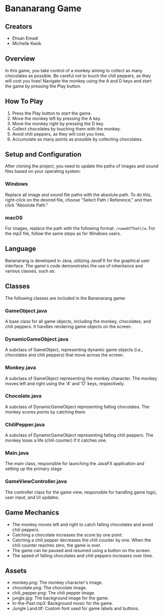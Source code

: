 # Bananarang Game

## Creators

- Ehsan Emadi
- Michelle Kwok

## Overview

In this game, you take control of a monkey aiming to collect as many chocolates as possible. Be careful not to touch the chili peppers, as they will cost you lives! Navigate the monkey using the A and D keys and start the game by pressing the Play button.

## How To Play

1. Press the Play button to start the game.
2. Move the monkey left by pressing the A key.
3. Move the monkey right by pressing the D key.
4. Collect chocolates by touching them with the monkey.
5. Avoid chili peppers, as they will cost you lives.
6. Accumulate as many points as possible by collecting chocolates.

## Setup and Configuration

After cloning the project, you need to update the paths of images and sound files based on your operating system:

### Windows

Replace all image and sound file paths with the absolute path. To do this, right-click on the desired file, choose "Select Path / Reference," and then click "Absolute Path."

### macOS

For images, replace the path with the following format: `/nameOfTheFile`. For the mp3 file, follow the same steps as for Windows users.

## Language

Bananarang is developed in Java, utilizing JavaFX for the graphical user interface. The game's code demonstrates the use of inheritance and various classes, such as:

## Classes

The following classes are included in the Bananarang game:

### GameObject.java

A base class for all game objects, including the monkey, chocolates, and chili peppers. It handles rendering game objects on the screen.

### DynamicGameObject.java

A subclass of GameObject, representing dynamic game objects (i.e., chocolates and chili peppers) that move across the screen.

### Monkey.java

A subclass of GameObject representing the monkey character. The monkey moves left and right using the 'A' and 'D' keys, respectively.

### Chocolate.java

A subclass of DynamicGameObject representing falling chocolates. The monkey scores points by catching them.

### ChiliPepper.java

A subclass of DynamicGameObject representing falling chili peppers. The monkey loses a life (chili counter) if it catches one.

### Main.java

The main class, responsible for launching the JavaFX application and setting up the primary stage.

### GameViewController.java

The controller class for the game view, responsible for handling game logic, user input, and UI updates.

## Game Mechanics

- The monkey moves left and right to catch falling chocolates and avoid chili peppers.
- Catching a chocolate increases the score by one point.
- Catching a chili pepper decreases the chili counter by one. When the chili counter reaches zero, the game is over.
- The game can be paused and resumed using a button on the screen.
- The speed of falling chocolates and chili peppers increases over time.

## Assets

- monkey.png: The monkey character's image.
- chocolate.png: The chocolate image.
- chili_pepper.png: The chili pepper image.
- jungle.jpg: The background image for the game.
- In-the-Past.mp3: Background music for the game.
- Jungle Land.ttf: Custom font used for game labels and buttons.


